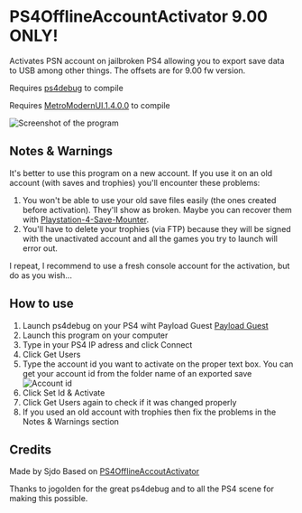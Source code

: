 # PS4OfflineAccountActivator 9.00 ONLY!

Activates PSN account on jailbroken PS4 allowing you to export save data to USB among other things. The offsets are for 9.00 fw version. 

Requires [ps4debug](https://github.com/jogolden/ps4debug) to compile

Requires [MetroModernUI.1.4.0.0](https://github.com/dennismagno/metroframework-modern-ui) to compile

![Screenshot of the program](https://github.com/sjdo/PS4OfflineAccountActivator/blob/master/screenshots/ps4_4.png)

## Notes & Warnings

It's better to use this program on a new account. If you use it on an old account (with saves and trophies) you'll encounter these problems:
1. You won't be able to use your old save files easily (the ones created before activation). They'll show as broken. Maybe you can recover them with [Playstation-4-Save-Mounter](https://github.com/ChendoChap/Playstation-4-Save-Mounter). 
2. You'll have to delete your trophies (via FTP) because they will be signed with the unactivated account and all the games you try to launch will error out.

I repeat, I recommend to use a fresh console account for the activation, but do as you wish...


## How to use

1. Launch ps4debug on your PS4 wiht Payload Guest [Payload Guest](https://github.com/Al-Azif/ps4-payload-guest)
2. Launch this program on your computer
3. Type in your PS4 IP adress and click Connect
4. Click Get Users
5. Type the account id you want to activate on the proper text box. You can get your account id from the folder name of an exported save
![Account id](https://github.com/charlyzard/PS4OfflineAccountActivator/blob/master/screenshots/ps4_2.png)
6. Click Set Id & Activate
7. Click Get Users again to check if it was changed properly
8. If you used an old account with trophies then fix the problems in the Notes & Warnings section

## Credits

Made by Sjdo 
Based on [PS4OfflineAccoutActivator](https://github.com/charlyzard/PS4OfflineAccountActivator)

Thanks to jogolden for the great ps4debug and to all the PS4 scene for making this possible.
